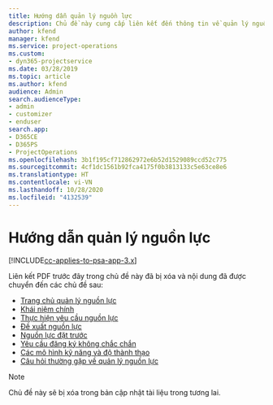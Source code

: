 ```yaml
---
title: Hướng dẫn quản lý nguồn lực
description: Chủ đề này cung cấp liên kết đến thông tin về quản lý nguồn lực trong Project Service Automation
author: kfend
manager: kfend
ms.service: project-operations
ms.custom:
- dyn365-projectservice
ms.date: 03/28/2019
ms.topic: article
ms.author: kfend
audience: Admin
search.audienceType:
- admin
- customizer
- enduser
search.app:
- D365CE
- D365PS
- ProjectOperations
ms.openlocfilehash: 3b1f195cf712862972e6b52d1529089ccd52c775
ms.sourcegitcommit: 4cf1dc1561b92fca4175f0b3813133c5e63ce8e6
ms.translationtype: HT
ms.contentlocale: vi-VN
ms.lasthandoff: 10/28/2020
ms.locfileid: "4132539"
---
```

# <a name="resource-management-guide"></a>Hướng dẫn quản lý nguồn lực

[!INCLUDE[cc-applies-to-psa-app-3.x](../../includes/cc-applies-to-psa-app-3x.md)]

Liên kết PDF trước đây trong chủ đề này đã bị xóa và nội dung đã được chuyển đến các chủ đề sau:

- [Trang chủ quản lý nguồn lực](../resource-management-home-page.md)
- [Khái niệm chính](../reports-key-concepts.md)
- [Thực hiện yêu cầu nguồn lực](../resource-management-fulfill-requests.md)
- [Đề xuất nguồn lực](../resource-management-propose-resources.md)
- [Nguồn lực đặt trước](../resource-management-book-resources-scheduleboard.md)
- [Yêu cầu đăng ký không chắc chắn](../resource-management-softbook-requirements.md)
- [Các mô hình kỹ năng và độ thành thạo](../resource-management-skills-proficiency.md)
- [Câu hỏi thường gặp về quản lý nguồn lực](../resource-management-faq.md)

> [!NOTE]
> Chủ đề này sẽ bị xóa trong bản cập nhật tài liệu trong tương lai. 
